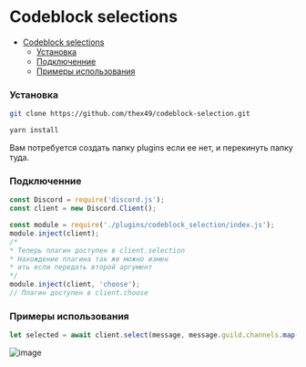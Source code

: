 # Codeblock selections

- [Codeblock selections](#codeblock-selections)
    - [Установка](#%d0%a3%d1%81%d1%82%d0%b0%d0%bd%d0%be%d0%b2%d0%ba%d0%b0)
    - [Подключенние](#%d0%9f%d0%be%d0%b4%d0%ba%d0%bb%d1%8e%d1%87%d0%b5%d0%bd%d0%bd%d0%b8%d0%b5)
    - [Примеры использования](#%d0%9f%d1%80%d0%b8%d0%bc%d0%b5%d1%80%d1%8b-%d0%b8%d1%81%d0%bf%d0%be%d0%bb%d1%8c%d0%b7%d0%be%d0%b2%d0%b0%d0%bd%d0%b8%d1%8f)
### Установка

```bash
git clone https://github.com/thex49/codeblock-selection.git

yarn install
```

Вам потребуется создать папку plugins если ее нет, и перекинуть папку туда.

### Подключенние 
```js
const Discord = require('discord.js');
const client = new Discord.Client();

const module = require('./plugins/codeblock_selection/index.js');
module.inject(client);
/*
* Теперь плагин доступен в client.selection
* Нахождение плагина так же можно измен
* ить если передать второй аргумент
*/
module.inject(client, 'choose');
// Плагин доступен в client.choose
```

### Примеры использования 

```js
let selected = await client.select(message, message.guild.channels.map(x=>x.name));
```

![image](http://i.imgur.com/VSNvOUm.png)